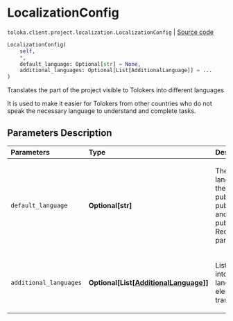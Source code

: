 # LocalizationConfig
`toloka.client.project.localization.LocalizationConfig` | [Source code](https://github.com/Toloka/toloka-kit/blob/v1.1.3/src/client/project/localization.py#L47)

```python
LocalizationConfig(
    self,
    *,
    default_language: Optional[str] = None,
    additional_languages: Optional[List[AdditionalLanguage]] = ...
)
```

Translates the part of the project visible to Tolokers into different languages


It is used to make it easier for Tolokers from other countries who do not speak the necessary language to
understand and complete tasks.

## Parameters Description

| Parameters | Type | Description |
| :----------| :----| :-----------|
`default_language`|**Optional\[str\]**|<p>The source language used in the fields public_name, public_description, and public_instructions. Required parameter.</p>
`additional_languages`|**Optional\[List\[[AdditionalLanguage](toloka.client.project.localization.AdditionalLanguage.md)\]\]**|<p>List of translations into other languages. One element - one translation.</p>
